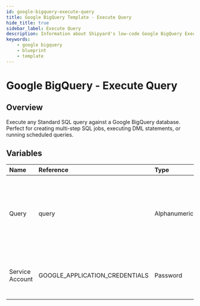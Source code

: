 ```yaml
---
id: google-bigquery-execute-query
title: Google BigQuery Template - Execute Query
hide_title: true
sidebar_label: Execute Query
description: Information about Shipyard's low-code Google BigQuery Execute Query blueprint. Execute any Standard SQL query against a Google BigQuery database. Perfect for creating multi-step SQL jobs, executing DML statements, or running scheduled queries.
keywords:
    - google bigquery
    - blueprint
    - template
---
```


# Google BigQuery - Execute Query

## Overview

Execute any Standard SQL query against a Google BigQuery database. Perfect for creating multi-step SQL jobs, executing DML statements, or running scheduled queries.



## Variables

| Name | Reference | Type | Required | Default | Options | Description |
|:---|:---|:---|:---|:---|:---|:---|
| Query | query | Alphanumeric | :white_check_mark: | - | - | Standard SQL query to be executed against BigQuery. Does not support Legacy SQL. |
| Service Account | GOOGLE_APPLICATION_CREDENTIALS | Password | :white_check_mark: | - | - | JSON from a Google Cloud Service account key. |


